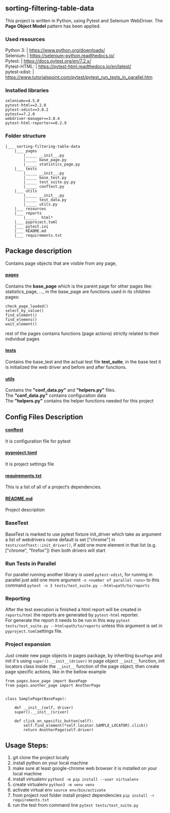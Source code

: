 ## sorting-filtering-table-data
This project is written in Python, using Pytest and Selenium WebDriver. The **Page Object Model** pattern has been applied.


### Used resources
Python 3:           | https://www.python.org/downloads/ <br/>
Selenium:           | https://selenium-python.readthedocs.io/ <br/>
Pytest:             | https://docs.pytest.org/en/7.2.x/ <br/>
Pytest-HTML:        | https://pytest-html.readthedocs.io/en/latest/  <br/>
pytest-xdist:       | https://www.tutorialspoint.com/pytest/pytest_run_tests_in_parallel.htm <br/>

### Installed libraries
```
selenium==4.5.0
pytest-html==3.2.0
pytest-xdist==3.0.2
pytest==7.2.0
webdriver-manager==3.8.4
pytest-html-reporter==0.2.9
```

### Folder structure
```
|___ sorting-filtering-table-data
    |___ pages
        |_____ __init__.py
        |_____ base_page.py
        |_____ statistics_page.py
    |___ tests
        |_____ __init__.py
        |_____ base_test.py
        |_____ test_suite.py.py
        |_____ conftest.py
    |___ utils
        |_____ __init__.py
        |_____ test_data.py
        |_____ utils.py
    |___ resources
    |___ reports
        |_____  html*
    |___ pyproject.toml
    |___ pytest.ini
    |___ README.md
    |___ requirements.txt
```
## Package description
Contains page objects that are visible from any page,
#### [pages](https://github.com/mottwan/sorting-filtering-table-data/tree/main/pages)
Contains the **base_page** which is the parent page for other pages like: statistics_page, ..., in the base_page are functions used in its children pages: <br/>
```
check_page_loaded()
select_by_value()
find_element()
find_elemens()
wait_element()
```
rest of the pages contains functions (page actions) strictly related to their individual pages

#### [tests](https://github.com/mottwan/sorting-filtering-table-data/tree/main/tests)
Contains the base_test and the actual test file **test_suite**, in the base test it is initialized the web driver and before and after functions.

#### [utils](https://github.com/mottwan/sorting-filtering-table-data/tree/main/config/utils)
Contains the **"conf_data.py"** and **"helpers.py"** files. <br/>
The **"conf_data.py"** contains configuration data <br/>
The **"helpers.py"** contains the helper functions needed for this project<br/>

## Config Files Description
#### [conftest](https://github.com/mottwan/sorting-filtering-table-data/blob/main/conftest.py)
It is configuration file for pytest

#### [pyproject.toml](https://github.com/mottwan/sorting-filtering-table-data/blob/main/pyproject.toml)
It is project settings file


#### [requirements.txt](https://github.com/mottwan/sorting-filtering-table-data/blob/main/requirements.txt)
This is a list of all of a project’s dependencies.

#### [README.md](https://github.com/mottwan/sorting-filtering-table-data/blob/main/README.md)
Project description

### BaseTest
BaseTest is marked to use pytest fixture init_driver which take as argument a list of webdrivers name default is set ["chrome"] in `tests/conftest::init_driver()`, if add one more element in that list (e.g. ["chrome", "firefox"]) then both drivers will start

### Run Tests in Parallel
For parallel running another library is used `pytest-xdist`, for running in parallel just add one more argument `-n <number of parallel runs>` to this command `pytest -n 3 tests/test_suite.py --html=path/to/reports`

### Reporting
After the test execution is finished a html report will be created in `reports/html` the reports are generated by `pytest-html` reporter. </br>
For generate the report it needs to be run in this way `pytest tests/test_suite.py --html=path/to/reports` unless this argument is set in `pyproject.toml`settings file.<br/>

### Project expansion
Just create new page objects in pages package, by inheriting `BasePage` and init it's using `super().__init__(driver)` in page object `__init__` function,
init locators class inside the `__init__` function of the page object, then create page specific actions, like in the bellow example <br/>
```bazaar
from pages.base_page import BasePage
from pages.another_page import AnotherPage


class SamplePage(BasePage):
    
    def __init__(self, driver)
    super().__init__(sriver)
    
    def click_on_specific_button(self):
        self.find_element(*self.locator.SAMPLE_LOCATOR).click()
        return AnotherPage(self.driver)
```

## Usage Steps:
1. git clone the project locally
2. install python on your local machine
3. make sure at least google-chrome web browser it is installed on your local machine
4. install virtualenv `python3 -m pip install --user virtualenv`
5. create virtualenv `python3 -m venv venv`
6. activate virtual env `source env/bin/activate`
7. from project root folder install project dependencies `pip install -r requirements.txt`
8. run the test from command line `pytest tests/test_suite.py`

